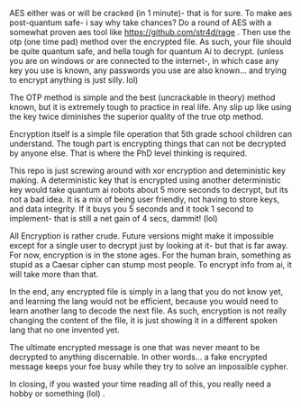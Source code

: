 AES either was or will be cracked (in 1 minute)- that is for sure. To make aes post-quantum safe- i say why take chances? Do a round of AES with a somewhat proven aes tool like https://github.com/str4d/rage . Then use the otp (one time pad) method over the encrypted file. As such, your file should be quite quantum safe, and hella tough for quantum Ai to decrypt. (unless you are on windows or are connected to the internet-, in which case any key you use is known, any passwords you use are also known... and trying to encrypt anything is just silly. lol)

The OTP method is simple and the best (uncrackable in theory) method known, but it is extremely tough to practice in real life. Any slip up like using the key twice diminishes the superior quality of the true otp method.

Encryption itself is a simple file operation that 5th grade school children can understand. The tough part is encrypting things that can not be decrypted by anyone else. That is where the PhD level thinking is required.

This repo is just screwing around with xor encryption and deteministic key making. A deterministic key that is encrypted using another deterministic key would take quantum ai robots about 5 more seconds to decrypt, but its not a bad idea. It is a mix of being user friendly, not having to store keys, and data integrity. If it buys you 5 seconds and it took 1 second to implement- that is still a net gain of 4 secs, dammit! (lol)

All Encryption is rather crude. Future versions might make it impossible except for a single user to decrypt just by looking at it- but that is far away. For now, encryption is in the stone ages. For the human brain, something as stupid as a Caesar cipher can stump most people. To encrypt info from ai, it will take more than that.

In the end, any encrypted file is simply in a lang that you do not know yet, and learning the lang would not be efficient, because you would need to learn another lang to decode the next file. As such, encryption is not really changing the content of the file, it is just showing it in a different spoken lang that no one invented yet.

The ultimate encrypted message is one that was never meant to be decrypted to anything discernable. In other words... a fake encrypted message keeps your foe busy while they try to solve an impossible cypher.

In closing, if you wasted your time reading all of this, you really need a hobby or something (lol) .
